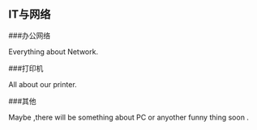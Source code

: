 ## IT与网络

###办公网络

Everything about Network.

###打印机

All about our printer.

###其他

Maybe ,there will be something about PC or anyother funny thing soon .
